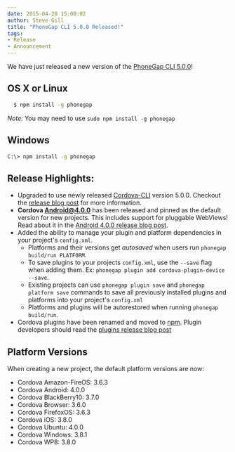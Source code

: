 ```yaml
---
date: 2015-04-28 15:00:02
author: Steve Gill
title: "PhoneGap CLI 5.0.0 Released!"
tags:
- Release
- Announcement
---
```


We have just released a new version of the [PhoneGap CLI 5.0.0](https://www.npmjs.com/package/phonegap)!

## OS X or Linux

```sh
  $ npm install -g phonegap
```

_Note:_ You may need to use `sudo npm install -g phonegap`

## Windows

```sh
C:\> npm install -g phonegap
```

## Release Highlights:

* Upgraded to use newly released [Cordova-CLI](https://www.npmjs.com/package/cordova) version 5.0.0. Checkout the [release blog post](http://cordova.apache.org/news/2015/04/21/tools-release.html) for more information.
* **Cordova Android@4.0.0** has been released and pinned as the default version for new projects. This includes support for pluggable WebViews! Read about it in the [Android 4.0.0 release blog post](http://cordova.apache.org/announcements/2015/04/15/cordova-android-4.0.0.html).
* Added the ability to manage your plugin and platform dependencies in your project's `config.xml`.
  * Platforms and their versions get *autosaved* when users run `phonegap build/run PLATFORM`.
  * To save plugins to your projects `config.xml`, use the `--save` flag when adding them. Ex: `phonegap plugin add cordova-plugin-device --save`.
  * Existing projects can use `phonegap plugin save` and `phonegap platform save` commands to save all previously installed plugins and platforms into your project's `config.xml`
  * Platforms and plugins will be autorestored when running `phonegap build/run`.
* Cordova plugins have been renamed and moved to [npm](https://www.npmjs.com/browse/keyword/ecosystem:cordova). Plugin developers should read the [plugins release blog post](http://cordova.apache.org/announcements/2015/04/21/plugins-release-and-move-to-npm.html)

## Platform Versions

When creating a new project, the default platform versions are now:

* Cordova Amazon-FireOS: 3.6.3
* Cordova Android: 4.0.0
* Cordova BlackBerry10: 3.7.0
* Cordova Browser: 3.6.0
* Cordova FirefoxOS: 3.6.3
* Cordova iOS: 3.8.0
* Cordova Ubuntu: 4.0.0
* Cordova Windows: 3.8.1
* Cordova WP8: 3.8.0
